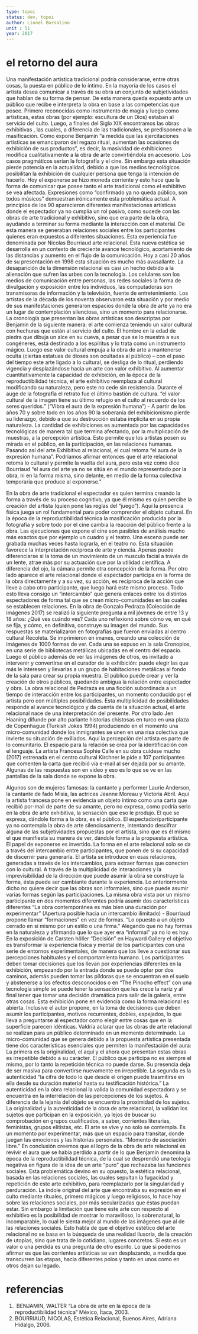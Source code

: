 ```yaml
---
type: topoi
status: dev, topoi
author: Lionel Borsalino
unit : 51
year: 2017
---
```


# el retorno del aura

Una manifestación artística tradicional podría considerarse, entre otras cosas, la puesta en público de lo íntimo.
En la mayoría de los casos el artista desea comunicar a través de su obra un conjunto de subjetividades que hablan de su forma de pensar. 
De esta manera queda expuesto ante un público que recibe e interpreta la obra en base a las competencias que posee. Primero reconocidas como instrumento de magia y luego como artísticas, estas obras (por ejemplo: escultura de un Dios) estaban al servicio del culto.
Luego, a finales del Siglo XIX encontramos las obras exhibitivas , las cuales, a diferencia de las tradicionales, se predisponen a la masificación. Como expone Benjamín “a medida que las ejercitaciones artísticas se emanciparon del regazo ritual, aumentan las ocasiones de exhibición de sus productos”, es decir, la masividad de exhibiciones modifica cualitativamente a la obra de arte convirtiéndola en accesorio. 
Los casos pragmáticos serian la fotografía y el cine. Sin embargo esta situación pierde potencia en la actualidad, debido a que los medios tecnológicos posibilitan la exhibición de cualquier persona que tenga la intención de hacerlo.
Hoy el exponerse se hizo moneda corriente y esto hace que la forma de comunicar que posee tanto el arte tradicional como el exhibitivo se vea afectada. Expresiones como “confirmado ya no queda público, son todos músicos” demuestran irónicamente esta problemática actual. A principios de los 90 aparecieron diferentes manifestaciones artísticas donde el espectador ya no cumplía un rol pasivo, como sucede con las obras de arte tradicional y exhibitivo, sino que era parte de la obra, ayudando a terminar su forma mediante la interacción con el material. De esta manera se generaban relaciones sociales entre los participantes quienes eran expuestos a diferentes situaciones. Esta experiencia fue denominada por Nicolas Bourriaud arte relacional. Esta nueva estética se desarrolla en un contexto de creciente avance tecnológico, acortamiento de las distancias y aumento en el flujo de la comunicación. Hoy a casi 20 años de su presentación en 1998 esta situación es mucho más avasallante. La desaparición de la dimensión relacional es casi un hecho debido a la alienación que sufren las urbes con la tecnología. Los celulares son los medios de comunicación entre personas, las redes sociales la forma de divulgación y exposición entre los individuos, las computadoras son transmisoras de información y la televisión, fuente de entretenimiento. Los artistas de la década de los noventa observaron esta situación y por medio de sus manifestaciones generaron espacios donde la obra de arte ya no era un lugar de contemplación silenciosa, sino un momento para relacionarse. La cronología que presentan las obras artísticas son descriptas por Benjamín de la siguiente manera: el arte comienza teniendo un valor cultural con hechuras que están al servicio del culto. El hombre en la edad de piedra que dibuja un alce en su cueva, a pesar que se lo muestra a sus congéneres, está destinado a los espíritus y lo trata como un instrumento mágico. Luego ese valor cultural empuja a la obra de arte a mantenerse oculta (ciertas estatuas de dioses son ocultadas al público) – con el paso del tiempo este arte ligado a lo cultural, se desliga de lo ritual, perdiendo vigencia y desplazándose hacia un arte con valor exhibitivo. Al aumentar cuantitativamente la capacidad de exhibición, en la época de la reproductibilidad técnica, el arte exhibitivo reemplaza al cultural modificando su naturaleza, pero este no cede sin resistencia. Durante el auge de la fotografía el retrato fue el último bastión de cultura. “el valor cultural de la imagen tiene su último refugio en el culto al recuerdo de los seres queridos.” (“Vibra el aura de la expresión humana”) - A partir de los años 70 y sobre todo en los años 90 la soberanía del exhibicionismo pierde su liderazgo, debido a que su destrucción estaba implícita en su propia naturaleza. La cantidad de exhibiciones es aumentada por las capacidades tecnológicas de manera tal que termina afectando, por la multiplicación de muestras, a la percepción artística. Esto permite que los artistas posen su mirada en el público, en la participación, en las relaciones humanas. Pasando así del arte Exhibitivo al relacional, el cual retoma “el aura de la expresión humana”. Podríamos afirmar entonces que el arte relacional retoma lo cultural y permite la vuelta del aura, pero esta vez como dice Bourriaud “el aura del arte ya no se sitúa en el mundo representado por la obra, ni en la forma misma, sino delante, en medio de la forma colectiva temporaria que produce al exponerse.”

En la obra de arte tradicional el espectador es quien termina creando la forma a través de su proceso cognitivo, ya que él mismo es quien percibe la creación del artista (quien pone las reglas del “juego”). Aquí la presencia física juega un rol fundamental para poder comprender el objeto cultural. En la época de la reproductibilidad técnica la masificación producida por la fotografía y sobre todo por el cine cambia la reacción del público frente a la obra. Las ejecuciones que expone el cine son pasibles de análisis mucho más exactos que por ejemplo un cuadro y el teatro. Una escena puede ser grabada muchas veces hasta lograrla, en el teatro no. Esta situación favorece la interpretación reciproca de arte y ciencia. Apenas puede diferenciarse si la toma de un movimiento de un musculo facial a través de un lente, atrae más por su actuación que por la utilidad científica. A diferencia del ojo, la cámara permite otra concepción de la forma. Por otro lado aparece el arte relacional donde el espectador participa en la forma de la obra directamente y a su vez, su acción, es reciproca de la acción que lleve a cabo otro participante, que luego hará este mismo proceso. Todo esto lleva consigo un “intercambio” que genera enlaces entre los distintos espectadores de forma tal que se crean micro-comunidades en las cuales se establecen relaciones. En la obra de Gonzalo Pedraza (Colección de imágenes 2017) se realizó la siguiente pregunta a mil jóvenes de entre 13 y 18 años: ¿Qué ves cuándo ves? Cada uno reflexionó sobre cómo ve, en qué se fija, y cómo, en definitiva, construye su imagen del mundo. Sus respuestas se materializaron en fotografías que fueron enviadas al centro cultural Recoleta. Se imprimieron en imanes, creando una colección de imágenes de 1000 formas de ver. Cada una se expuso en la sala Cronopios, en una serie de bibliotecas metálicas ubicadas en el centro del espacio. Luego el público además de ver las imágenes de otros, es invitado a intervenir y convertirse en el curador de la exhibición: puede elegir las que más le interesen y llevarlas a un grupo de habitaciones metálicas al fondo de la sala para crear su propia muestra. El público puede crear y ver la creación de otros públicos, quedando ambigua la relación entre espectador y obra. La obra relacional de Pedraza es una ficción subordinada a un tiempo de interacción entre los participantes, un momento conducido por el artista pero con múltiples posibilidades. Esta multiplicidad de posibilidades responde al avance tecnológico y da cuenta de la situación actual, el arte relacional nace de una interpretación del presente. Por otro lado Jen Haaning difunde por alto parlante historias chistosas en turco en una plaza de Copenhague (Turkish Jokes 1994) produciendo en el momento una micro-comunidad donde los inmigrantes se unen en una risa colectiva que invierte su situación de exiliados. Aquí la percepción del artista es parte de lo comunitario. El espacio para la relación se crea por la identificación con el lenguaje. La artista Francesa Sophie Calle en su obra cuídese mucho (2017) estrenada en el centro cultural Kirchner le pide a 107 participantes que comenten la carta que recibió vía e-mail al ser dejada por su amante. Algunas de las respuestas son en video y eso es lo que se ve en las pantallas de la sala donde se expone la obra. 

Algunos son de mujeres famosas: la cantante y performer Laurie Anderson, la cantante de fado Misia, las actrices Jeanne Moreau y Victoria Abril. Aquí la artista francesa pone en evidencia un objeto íntimo como una carta que recibió por-mail de parte de su amante, pero no expresa, como podría serlo en la obra de arte exhibitiva, la sensación que eso le produjo. El que se expresa, dándole forma a la obra, es el público. El espectador/participante ya no contempla la obra de arte silenciosamente, intentando descifrar alguna de las subjetividades propuestas por el artista, sino que es él mismo el que manifiesta su manera de ver, dándole forma a la propuesta artística. El papel de exponerse es invertido. La forma en el arte relacional solo se da a través del intercambio entre participantes, que ponen de sí su capacidad de discernir para generarla. El artista se introduce en esas relaciones, generadas a través de los intercambios, para extraer formas que conecten con lo cultural. A través de la multiplicidad de interacciones y la imprevisibilidad de la dirección que puede asumir la obra se construye la forma, ésta puede ser cambiante durante la experiencia. Lo anteriormente dicho no quiere decir que las obras son informales, sino que puede asumir varias formas según las participaciones. La misma obra vista por un mismo participante en dos momentos diferentes podría asumir dos características diferentes “La obra contemporánea es más bien una duración por experimentar” (Apertura posible hacia un intercambio ilimitado) - Bourriaud propone llamar “formaciones” en vez de formas. “Lo opuesto a un objeto cerrado en sí mismo por un estilo o una firma.” Alegando que no hay formas en la naturaleza y afirmando que lo que ayer era “informal” ya no lo es hoy. En la exposición de Carsten höller “Decisión” en Hayward Gallery el objetivo es transformar la experiencia física y mental de los participantes con una serie de entornos experimentales, de manera que los lleve a cuestionar sus percepciones habituales y el comportamiento humano. Los participantes deben tomar decisiones que los llevan por experiencias diferentes en la exhibición, empezando por la entrada donde se puede optar por dos caminos, además pueden tomar las píldoras que se encuentran en el suelo y abstenerse a los efectos desconocidos o en “The Pinocho effect” con una tecnología simple se puede tener la sensación que les crece la nariz y al final tener que tomar una decisión dramática para salir de la galería, entre otras cosas. Esta exhibición pone en evidencia como la forma relacional es abierta. Inclusive el autor propone, en la toma de decisiones que deben asumir los participantes, motivos recurrentes, dobles, espejados, lo que lleva a preguntarse al espectador como elegir entre cosas que en la superficie parecen idénticas. Valdría aclarar que las obras de arte relacional se realizan para un público determinado en un momento determinado. La micro-comunidad que se genera debido a la propuesta artística presentada tiene dos características esenciales que permiten la manifestación del aura: La primera es la originalidad, el aquí y el ahora que presentan estas obras es irrepetible debido a su carácter. El público que participa no es siempre el mismo, por lo tanto la repetición técnica no puede darse. Su presencia deja de ser masiva para convertirse nuevamente en irrepetible. La segunda es la autenticidad “la cifra de todo lo que desde el origen puede trasmitirse en ella desde su duración material hasta su testificación histórica.” La autenticidad en la obra relacional la valida la comunidad espectadora y se encuentra en la interrelación de las percepciones de los sujetos. A diferencia de la lejanía del objeto se encuentra la proximidad de los sujetos. La originalidad y la autenticidad de la obra de arte relacional, la validan los sujetos que participan en la exposición, ya lejos de buscar su comprobación en grupos cualificados, a saber, corrientes literarias, feministas, grupos elitistas, etc. El arte se vive y no solo se contempla. Es un momento por experimentar, más que un espacio para transitar, donde juegan las emociones y las historias personales. “Momento de asociación libre.” En conclusión creemos que el logro de la obra de arte relacional es revivir el aura que se había perdido a partir de lo que Benjamín denomina la época de la reproductibilidad técnica, de la cual se desprendió una teología negativa en figura de la idea de un arte “puro” que rechazaba las funciones sociales. Esta problemática devino en su opuesto, la estética relacional, basada en las relaciones sociales, las cuales sepultan la fugacidad y repetición de este arte exhibitivo, para reemplazarlo por la singularidad y perduración. La índole original del arte que encontraba su expresión en el culto mediante rituales, primero mágicos y luego religiosos, lo hace hoy sobre las relaciones sociales, por más secularizadas que éstas puedan estar. Sin embargo la limitación que tiene este arte con respecto al exhibitivo es la posibilidad de mostrar lo maravilloso, lo sobrenatural, lo incomparable, lo cual le sienta mejor al mundo de las imágenes que al de las relaciones sociales. Esto habla de que el objetivo estético del arte relacional no se basa en la búsqueda de una realidad ilusoria, de la creación de utopías, sino que trata de lo cotidiano, lugares concretos. Si esto es un valor o una perdida es una pregunta de otro escrito. Lo que si podemos afirmar es que las corrientes artísticas se van desplazando, a medida que transcurren las etapas, hacia diferentes polos y tanto en unos como en otros dejan su legado.

# referencias
1.   BENJAMIN, WALTER “La obra de arte en la época de la reproductibilidad técnica” México, Ítaca, 2003.
2.  BOURRIAUD, NICOLAS, Estética Relacional, Buenos Aires, Adriana Hidalgo, 2006.